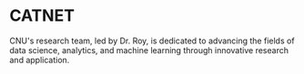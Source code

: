 # CATNET
CNU's research team, led by Dr. Roy, is dedicated to advancing the fields of data science, analytics, and machine learning through innovative research and application. 
